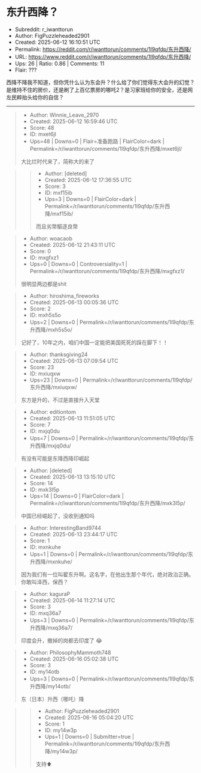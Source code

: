 # 东升西降？

- Subreddit: r_iwanttorun
- Author: FigPuzzleheaded2901
- Created: 2025-06-12 16:10:51 UTC
- Permalink: https://reddit.com/r/iwanttorun/comments/1l9qfdp/东升西降/
- URL: https://www.reddit.com/r/iwanttorun/comments/1l9qfdp/东升西降/
- Ups: 26 | Ratio: 0.86 | Comments: 11
- Flair: ???


西降不降我不知道，但你凭什么认为东会升？什么给了你们觉得东大会升的幻觉？是维持不住的房价，还是刷了上百亿票房的哪吒2？是习家班给你的安全，还是网左民粹抬头给你的自信？


---

> - Author: Winnie_Leave_2970
> - Created: 2025-06-12 16:59:46 UTC
> - Score: 48
> - ID: mxet6jl
> - Ups=48 | Downs=0 | Flair=准备跑路 | FlairColor=dark | Permalink=/r/iwanttorun/comments/1l9qfdp/东升西降/mxet6jl/
>
> 大比烂时代来了，简称大的来了

>> - Author: [deleted]
>> - Created: 2025-06-12 17:36:55 UTC
>> - Score: 3
>> - ID: mxf15ib
>> - Ups=3 | Downs=0 | FlairColor=dark | Permalink=/r/iwanttorun/comments/1l9qfdp/东升西降/mxf15ib/
>>
>> 而且劣幣驅逐良幣

> - Author: woacaob
> - Created: 2025-06-12 21:43:11 UTC
> - Score: 0
> - ID: mxgfxz1
> - Ups=0 | Downs=0 | Controversiality=1 | Permalink=/r/iwanttorun/comments/1l9qfdp/东升西降/mxgfxz1/
>
> 很明显两边都是shit

> - Author: hiroshima_fireworks
> - Created: 2025-06-13 00:05:36 UTC
> - Score: 2
> - ID: mxh5s5o
> - Ups=2 | Downs=0 | Permalink=/r/iwanttorun/comments/1l9qfdp/东升西降/mxh5s5o/
>
> 记好了，10年之内，咱们中国一定能把美国死死的踩在脚下！！

> - Author: thanksgiving24
> - Created: 2025-06-13 07:09:54 UTC
> - Score: 23
> - ID: mxiuqxw
> - Ups=23 | Downs=0 | Permalink=/r/iwanttorun/comments/1l9qfdp/东升西降/mxiuqxw/
>
> 东方是升的，不过是直接升入天堂

> - Author: editiontom
> - Created: 2025-06-13 11:51:05 UTC
> - Score: 7
> - ID: mxjq0du
> - Ups=7 | Downs=0 | Permalink=/r/iwanttorun/comments/1l9qfdp/东升西降/mxjq0du/
>
> 有没有可能是东降西降印崛起

> - Author: [deleted]
> - Created: 2025-06-13 13:15:10 UTC
> - Score: 14
> - ID: mxk3l5p
> - Ups=14 | Downs=0 | FlairColor=dark | Permalink=/r/iwanttorun/comments/1l9qfdp/东升西降/mxk3l5p/
>
> 中国已经崛起了，没收到通知吗

> - Author: InterestingBand9744
> - Created: 2025-06-13 23:44:17 UTC
> - Score: 1
> - ID: mxnkuhe
> - Ups=1 | Downs=0 | Permalink=/r/iwanttorun/comments/1l9qfdp/东升西降/mxnkuhe/
>
> 因为我们有一位叫翟东升啊。这名字，在他出生那个年代，绝对政治正确。你敢叫泽西，保西？

> - Author: kaguraP
> - Created: 2025-06-14 11:27:14 UTC
> - Score: 3
> - ID: mxq36a7
> - Ups=3 | Downs=0 | Permalink=/r/iwanttorun/comments/1l9qfdp/东升西降/mxq36a7/
>
> 印度会升，撤掉的岗都去印度了 😂

> - Author: PhilosophyMammoth748
> - Created: 2025-06-16 05:02:38 UTC
> - Score: 3
> - ID: my14otb
> - Ups=3 | Downs=0 | Permalink=/r/iwanttorun/comments/1l9qfdp/东升西降/my14otb/
>
> 东（日本）升西（哪吒）降

>> - Author: FigPuzzleheaded2901
>> - Created: 2025-06-16 05:04:20 UTC
>> - Score: 1
>> - ID: my14w3p
>> - Ups=1 | Downs=0 | Submitter=true | Permalink=/r/iwanttorun/comments/1l9qfdp/东升西降/my14w3p/
>>
>> 支持⬆️
